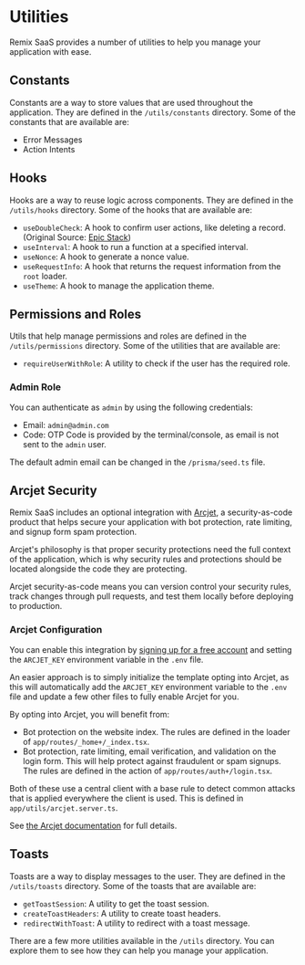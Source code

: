 # Utilities

Remix SaaS provides a number of utilities to help you manage your application with ease.

## Constants

Constants are a way to store values that are used throughout the application. They are defined in the `/utils/constants` directory. Some of the constants that are available are:

- Error Messages
- Action Intents

## Hooks

Hooks are a way to reuse logic across components. They are defined in the `/utils/hooks` directory. Some of the hooks that are available are:

- `useDoubleCheck`: A hook to confirm user actions, like deleting a record. (Original Source: [Epic Stack](github.com/epicweb-dev/epic-stack))
- `useInterval`: A hook to run a function at a specified interval.
- `useNonce`: A hook to generate a nonce value.
- `useRequestInfo`: A hook that returns the request information from the `root` loader.
- `useTheme`: A hook to manage the application theme.

## Permissions and Roles

Utils that help manage permissions and roles are defined in the `/utils/permissions` directory. Some of the utilities that are available are:

- `requireUserWithRole`: A utility to check if the user has the required role.

### Admin Role

You can authenticate as `admin` by using the following credentials:

- Email: `admin@admin.com`
- Code: OTP Code is provided by the terminal/console, as email is not sent to the `admin` user.

The default admin email can be changed in the `/prisma/seed.ts` file.

## Arcjet Security

Remix SaaS includes an optional integration with [Arcjet](https://launch.arcjet.com/hdXzPbO), a security-as-code product that helps secure your application with bot protection, rate limiting, and signup form spam protection.

Arcjet's philosophy is that proper security protections need the full context of the application, which is why security rules and protections should be located alongside the code they are protecting.

Arcjet security-as-code means you can version control your security rules, track changes through pull requests, and test them locally before deploying to production.

### Arcjet Configuration

You can enable this integration by [signing up for a free account](https://launch.arcjet.com/hdXzPbO) and setting the `ARCJET_KEY` environment variable in the `.env` file.

An easier approach is to simply initialize the template opting into Arcjet, as this will automatically add the `ARCJET_KEY` environment variable to the `.env` file and update a few other files to fully enable Arcjet for you.

By opting into Arcjet, you will benefit from:

- Bot protection on the website index. The rules are defined in the loader of `app/routes/_home+/_index.tsx`.
- Bot protection, rate limiting, email verification, and validation on the login form. This will help protect against fraudulent or spam signups. The rules are defined in the action of `app/routes/auth+/login.tsx`.

Both of these use a central client with a base rule to detect common attacks that is applied everywhere the client is used. This is defined in `app/utils/arcjet.server.ts`.

See [the Arcjet documentation](https://docs.arcjet.com) for full details.

## Toasts

Toasts are a way to display messages to the user. They are defined in the `/utils/toasts` directory. Some of the toasts that are available are:

- `getToastSession`: A utility to get the toast session.
- `createToastHeaders`: A utility to create toast headers.
- `redirectWithToast`: A utility to redirect with a toast message.

There are a few more utilities available in the `/utils` directory. You can explore them to see how they can help you manage your application.
